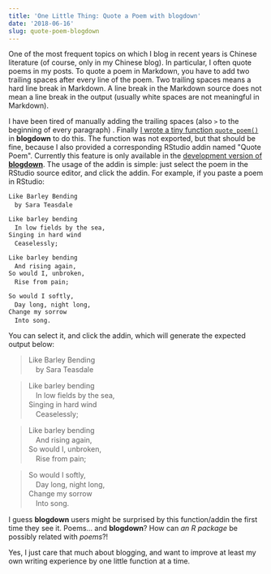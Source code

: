 ```yaml
---
title: 'One Little Thing: Quote a Poem with blogdown'
date: '2018-06-16'
slug: quote-poem-blogdown
---
```


One of the most frequent topics on which I blog in recent years is Chinese literature (of course, only in my Chinese blog). In particular, I often quote poems in my posts. To quote a poem in Markdown, you have to add two trailing spaces after every line of the poem. Two trailing spaces means a hard line break in Markdown. A line break in the Markdown source does not mean a line break in the output (usually white spaces are not meaningful in Markdown).

I have been tired of manually adding the trailing spaces (also `>` to the beginning of every paragraph) . Finally [I wrote a tiny function `quote_poem()`](https://github.com/rstudio/blogdown/commit/ad8be3ffb5) in **blogdown** to do this. The function was not exported, but that should be fine, because I also provided a corresponding RStudio addin named "Quote Poem". Currently this feature is only available in the [development version of **blogdown**](https://github.com/rstudio/blogdown/). The usage of the addin is simple: just select the poem in the RStudio source editor, and click the addin. For example, if you paste a poem in RStudio:

```
Like Barley Bending
　by Sara Teasdale

Like barley bending
　In low fields by the sea,
Singing in hard wind
　Ceaselessly;

Like barley bending
　And rising again,
So would I, unbroken,
　Rise from pain;

So would I softly,
　Day long, night long,
Change my sorrow
　Into song.
```

You can select it, and click the addin, which will generate the expected output below:

> Like Barley Bending  
　by Sara Teasdale

> Like barley bending  
　In low fields by the sea,  
Singing in hard wind  
　Ceaselessly;

> Like barley bending  
　And rising again,  
So would I, unbroken,  
　Rise from pain;

> So would I softly,  
　Day long, night long,  
Change my sorrow  
　Into song.

I guess **blogdown** users might be surprised by this function/addin the first time they see it. Poems... and **blogdown**?  How can _an R package_ be possibly related with _poems_?!

Yes, I just care that much about blogging, and want to improve at least my own writing experience by one little function at a time.
